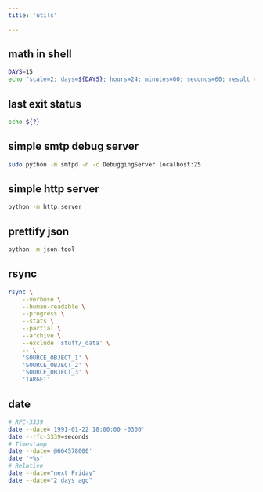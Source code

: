 ```yaml
---
title: 'utils'

---
```



## math in shell

```bash
DAYS=15
echo "scale=2; days=${DAYS}; hours=24; minutes=60; seconds=60; result = days * hours * minutes * seconds; result" | bc
```


## last exit status

```bash
echo ${?}
```


## simple smtp debug server

```bash
sudo python -m smtpd -n -c DebuggingServer localhost:25
```


## simple http server

```bash
python -m http.server
```


## prettify json

```bash
python -m json.tool
```


## rsync

```bash
rsync \
    --verbose \
    --human-readable \
    --progress \
    --stats \
    --partial \
    --archive \
    --exclude 'stuff/_data' \
    -- \
    'SOURCE_OBJECT_1' \
    'SOURCE_OBJECT_2' \
    'SOURCE_OBJECT_3' \
    'TARGET'
```


## date

```bash
# RFC-3339
date --date='1991-01-22 18:00:00 -0300'
date --rfc-3339=seconds
# Timestamp
date --date='@664578000'
date '+%s'
# Relative
date --date="next Friday"
date --date="2 days ago"
```
